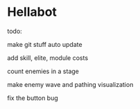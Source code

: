 # Hellabot
 
todo:

make git stuff auto update

add skill, elite, module costs

count enemies in a stage

make enemy wave and pathing visualization

fix the button bug